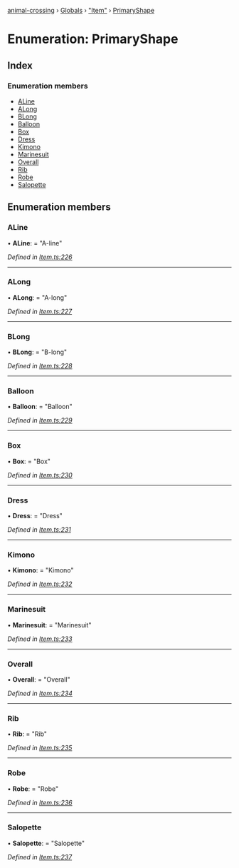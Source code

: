 [animal-crossing](../README.md) › [Globals](../globals.md) › ["Item"](../modules/_item_.md) › [PrimaryShape](_item_.primaryshape.md)

# Enumeration: PrimaryShape

## Index

### Enumeration members

* [ALine](_item_.primaryshape.md#aline)
* [ALong](_item_.primaryshape.md#along)
* [BLong](_item_.primaryshape.md#blong)
* [Balloon](_item_.primaryshape.md#balloon)
* [Box](_item_.primaryshape.md#box)
* [Dress](_item_.primaryshape.md#dress)
* [Kimono](_item_.primaryshape.md#kimono)
* [Marinesuit](_item_.primaryshape.md#marinesuit)
* [Overall](_item_.primaryshape.md#overall)
* [Rib](_item_.primaryshape.md#rib)
* [Robe](_item_.primaryshape.md#robe)
* [Salopette](_item_.primaryshape.md#salopette)

## Enumeration members

###  ALine

• **ALine**: = "A-line"

*Defined in [Item.ts:226](https://github.com/Norviah/animal-crossing/blob/a6bd02a/module/types/Item.ts#L226)*

___

###  ALong

• **ALong**: = "A-long"

*Defined in [Item.ts:227](https://github.com/Norviah/animal-crossing/blob/a6bd02a/module/types/Item.ts#L227)*

___

###  BLong

• **BLong**: = "B-long"

*Defined in [Item.ts:228](https://github.com/Norviah/animal-crossing/blob/a6bd02a/module/types/Item.ts#L228)*

___

###  Balloon

• **Balloon**: = "Balloon"

*Defined in [Item.ts:229](https://github.com/Norviah/animal-crossing/blob/a6bd02a/module/types/Item.ts#L229)*

___

###  Box

• **Box**: = "Box"

*Defined in [Item.ts:230](https://github.com/Norviah/animal-crossing/blob/a6bd02a/module/types/Item.ts#L230)*

___

###  Dress

• **Dress**: = "Dress"

*Defined in [Item.ts:231](https://github.com/Norviah/animal-crossing/blob/a6bd02a/module/types/Item.ts#L231)*

___

###  Kimono

• **Kimono**: = "Kimono"

*Defined in [Item.ts:232](https://github.com/Norviah/animal-crossing/blob/a6bd02a/module/types/Item.ts#L232)*

___

###  Marinesuit

• **Marinesuit**: = "Marinesuit"

*Defined in [Item.ts:233](https://github.com/Norviah/animal-crossing/blob/a6bd02a/module/types/Item.ts#L233)*

___

###  Overall

• **Overall**: = "Overall"

*Defined in [Item.ts:234](https://github.com/Norviah/animal-crossing/blob/a6bd02a/module/types/Item.ts#L234)*

___

###  Rib

• **Rib**: = "Rib"

*Defined in [Item.ts:235](https://github.com/Norviah/animal-crossing/blob/a6bd02a/module/types/Item.ts#L235)*

___

###  Robe

• **Robe**: = "Robe"

*Defined in [Item.ts:236](https://github.com/Norviah/animal-crossing/blob/a6bd02a/module/types/Item.ts#L236)*

___

###  Salopette

• **Salopette**: = "Salopette"

*Defined in [Item.ts:237](https://github.com/Norviah/animal-crossing/blob/a6bd02a/module/types/Item.ts#L237)*
